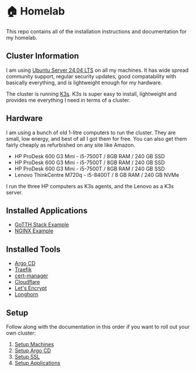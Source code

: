 # 🏠 Homelab

This repo contains all of the installation instructions and documentation for my homelab.

## Cluster Information

I am using [Ubuntu Server 24.04 LTS](https://ubuntu.com/download/server) on all my machines. It has wide spread community support, regular security updates, good compatability with basically everything, and is lightweight enough for my hardware.

The cluster is running [K3s](https://k3s.io/). K3s is super easy to install, lightweight and provides me everything I need in terms of a cluster.

## Hardware

I am using a bunch of old 1-litre computers to run the cluster. They are small, low energy, and best of all I got them for free. You can also get them fairly cheaply as refurbished on any site like Amazon.

- HP ProDesk 600 G3 Mini - i5-7500T / 8GB RAM / 240 GB SSD
- HP ProDesk 600 G3 Mini - i5-7500T / 8GB RAM / 240 GB SSD
- HP ProDesk 600 G3 Mini - i5-7500T / 8GB RAM / 240 GB SSD
- Lenovo ThinkCentre M720q - i5-8400T / 8 GB RAM / 240 GB NVMe

I run the three HP computers as K3s agents, and the Lenovo as a K3s server.

## Installed Applications

- [GoTTH Stack Example](https://github.com/dobsondev/GoTTH-stack)
- [NGINX Example](https://nginx.org/)

## Installed Tools

- [Argo CD](https://argoproj.github.io/cd/)
- [Traefik](https://traefik.io/solutions/kubernetes-ingress)
- [cert-manager](https://cert-manager.io/)
- [Cloudflare](https://www.cloudflare.com/)
- [Let's Encrypt](https://letsencrypt.org/)
- [Longhorn](https://longhorn.io/)

## Setup

Follow along with the documentation in this order if you want to roll out your own cluster:

1. [Setup Machines](docs/setup.md)
2. [Setup Argo CD](docs/argocd.md)
3. [Setup SSL](docs/ssl.md)
4. [Setup Applications](docs/application.md)
